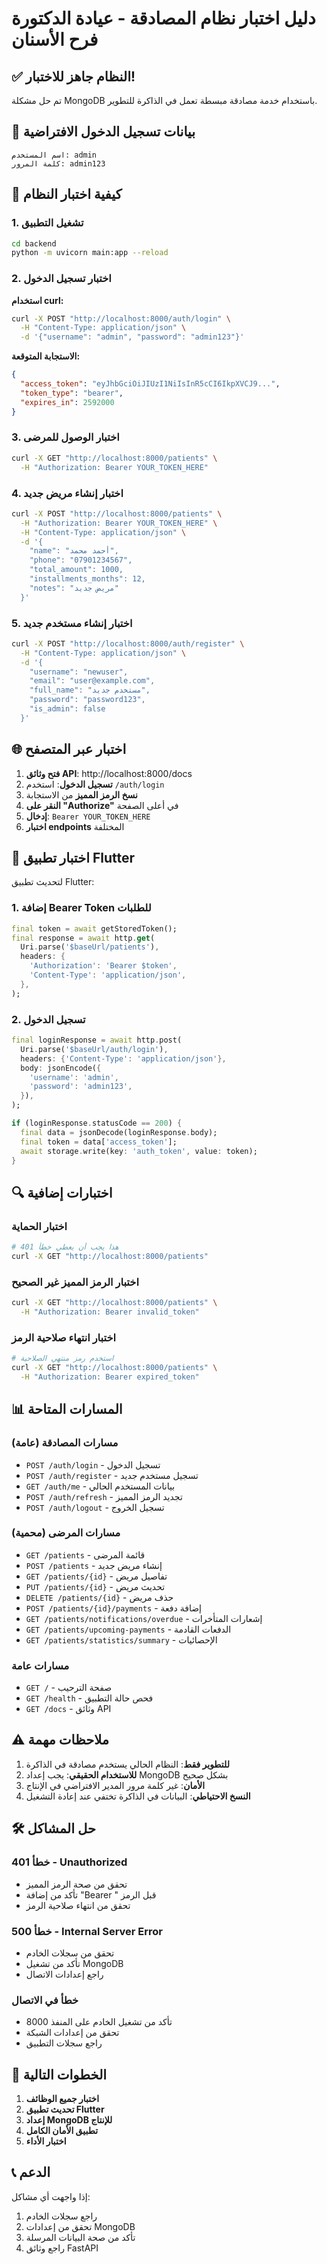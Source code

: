 # دليل اختبار نظام المصادقة - عيادة الدكتورة فرح الأسنان

## ✅ النظام جاهز للاختبار!

تم حل مشكلة MongoDB باستخدام خدمة مصادقة مبسطة تعمل في الذاكرة للتطوير.

## 🔐 بيانات تسجيل الدخول الافتراضية

```
اسم المستخدم: admin
كلمة المرور: admin123
```

## 🚀 كيفية اختبار النظام

### 1. تشغيل التطبيق
```bash
cd backend
python -m uvicorn main:app --reload
```

### 2. اختبار تسجيل الدخول

**استخدام curl:**
```bash
curl -X POST "http://localhost:8000/auth/login" \
  -H "Content-Type: application/json" \
  -d '{"username": "admin", "password": "admin123"}'
```

**الاستجابة المتوقعة:**
```json
{
  "access_token": "eyJhbGciOiJIUzI1NiIsInR5cCI6IkpXVCJ9...",
  "token_type": "bearer",
  "expires_in": 2592000
}
```

### 3. اختبار الوصول للمرضى

```bash
curl -X GET "http://localhost:8000/patients" \
  -H "Authorization: Bearer YOUR_TOKEN_HERE"
```

### 4. اختبار إنشاء مريض جديد

```bash
curl -X POST "http://localhost:8000/patients" \
  -H "Authorization: Bearer YOUR_TOKEN_HERE" \
  -H "Content-Type: application/json" \
  -d '{
    "name": "أحمد محمد",
    "phone": "07901234567",
    "total_amount": 1000,
    "installments_months": 12,
    "notes": "مريض جديد"
  }'
```

### 5. اختبار إنشاء مستخدم جديد

```bash
curl -X POST "http://localhost:8000/auth/register" \
  -H "Content-Type: application/json" \
  -d '{
    "username": "newuser",
    "email": "user@example.com",
    "full_name": "مستخدم جديد",
    "password": "password123",
    "is_admin": false
  }'
```

## 🌐 اختبار عبر المتصفح

1. **فتح وثائق API**: http://localhost:8000/docs
2. **تسجيل الدخول**: استخدم `/auth/login`
3. **نسخ الرمز المميز** من الاستجابة
4. **النقر على "Authorize"** في أعلى الصفحة
5. **إدخال**: `Bearer YOUR_TOKEN_HERE`
6. **اختبار endpoints** المختلفة

## 📱 اختبار تطبيق Flutter

لتحديث تطبيق Flutter:

### 1. إضافة Bearer Token للطلبات
```dart
final token = await getStoredToken();
final response = await http.get(
  Uri.parse('$baseUrl/patients'),
  headers: {
    'Authorization': 'Bearer $token',
    'Content-Type': 'application/json',
  },
);
```

### 2. تسجيل الدخول
```dart
final loginResponse = await http.post(
  Uri.parse('$baseUrl/auth/login'),
  headers: {'Content-Type': 'application/json'},
  body: jsonEncode({
    'username': 'admin',
    'password': 'admin123',
  }),
);

if (loginResponse.statusCode == 200) {
  final data = jsonDecode(loginResponse.body);
  final token = data['access_token'];
  await storage.write(key: 'auth_token', value: token);
}
```

## 🔍 اختبارات إضافية

### اختبار الحماية
```bash
# هذا يجب أن يعطي خطأ 401
curl -X GET "http://localhost:8000/patients"
```

### اختبار الرمز المميز غير الصحيح
```bash
curl -X GET "http://localhost:8000/patients" \
  -H "Authorization: Bearer invalid_token"
```

### اختبار انتهاء صلاحية الرمز
```bash
# استخدم رمز منتهي الصلاحية
curl -X GET "http://localhost:8000/patients" \
  -H "Authorization: Bearer expired_token"
```

## 📊 المسارات المتاحة

### مسارات المصادقة (عامة)
- `POST /auth/login` - تسجيل الدخول
- `POST /auth/register` - تسجيل مستخدم جديد
- `GET /auth/me` - بيانات المستخدم الحالي
- `POST /auth/refresh` - تجديد الرمز المميز
- `POST /auth/logout` - تسجيل الخروج

### مسارات المرضى (محمية)
- `GET /patients` - قائمة المرضى
- `POST /patients` - إنشاء مريض جديد
- `GET /patients/{id}` - تفاصيل مريض
- `PUT /patients/{id}` - تحديث مريض
- `DELETE /patients/{id}` - حذف مريض
- `POST /patients/{id}/payments` - إضافة دفعة
- `GET /patients/notifications/overdue` - إشعارات المتأخرات
- `GET /patients/upcoming-payments` - الدفعات القادمة
- `GET /patients/statistics/summary` - الإحصائيات

### مسارات عامة
- `GET /` - صفحة الترحيب
- `GET /health` - فحص حالة التطبيق
- `GET /docs` - وثائق API

## ⚠️ ملاحظات مهمة

1. **للتطوير فقط**: النظام الحالي يستخدم مصادقة في الذاكرة
2. **للاستخدام الحقيقي**: يجب إعداد MongoDB بشكل صحيح
3. **الأمان**: غير كلمة مرور المدير الافتراضي في الإنتاج
4. **النسخ الاحتياطي**: البيانات في الذاكرة تختفي عند إعادة التشغيل

## 🛠️ حل المشاكل

### خطأ 401 - Unauthorized
- تحقق من صحة الرمز المميز
- تأكد من إضافة "Bearer " قبل الرمز
- تحقق من انتهاء صلاحية الرمز

### خطأ 500 - Internal Server Error
- تحقق من سجلات الخادم
- تأكد من تشغيل MongoDB
- راجع إعدادات الاتصال

### خطأ في الاتصال
- تأكد من تشغيل الخادم على المنفذ 8000
- تحقق من إعدادات الشبكة
- راجع سجلات التطبيق

## 🎯 الخطوات التالية

1. **اختبار جميع الوظائف**
2. **تحديث تطبيق Flutter**
3. **إعداد MongoDB للإنتاج**
4. **تطبيق الأمان الكامل**
5. **اختبار الأداء**

## 📞 الدعم

إذا واجهت أي مشاكل:
1. راجع سجلات الخادم
2. تحقق من إعدادات MongoDB
3. تأكد من صحة البيانات المرسلة
4. راجع وثائق FastAPI
